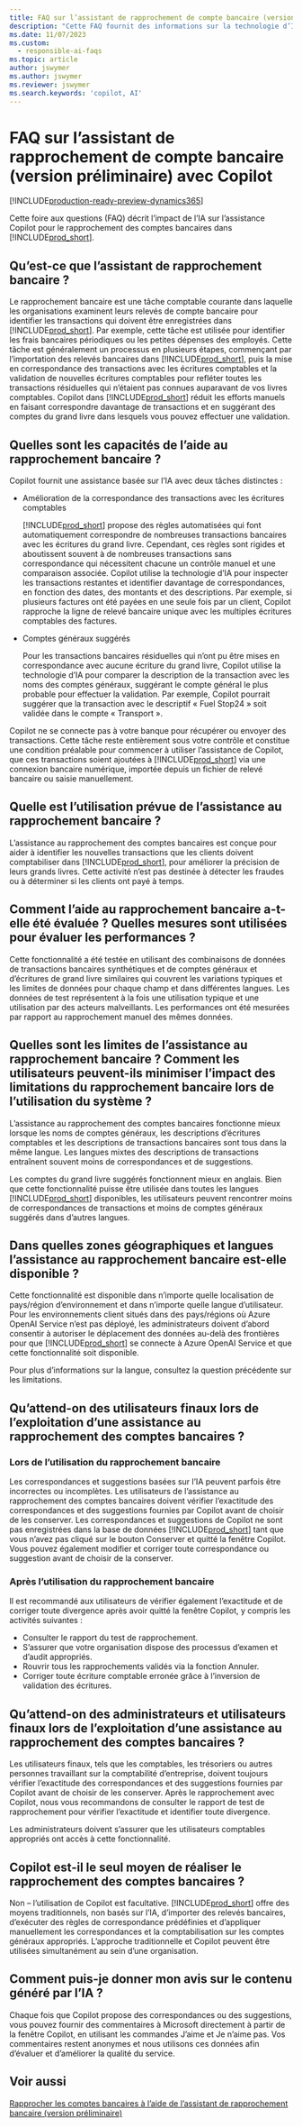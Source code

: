 ```yaml
---
title: FAQ sur l’assistant de rapprochement de compte bancaire (version préliminaire) avec Copilot
description: "Cette FAQ fournit des informations sur la technologie d’IA utilisée pour rapprocher les comptes bancaires et les relevés Business\_Central. Elle comprend également des éléments à prendre en compte et des détails clés sur la façon dont l’IA est utilisée, comment elle a été testée et évaluée, et toutes les limitations spécifiques."
ms.date: 11/07/2023
ms.custom:
  - responsible-ai-faqs
ms.topic: article
author: jswymer
ms.author: jswymer
ms.reviewer: jswymer
ms.search.keywords: 'copilot, AI'
---
```


# <a name="faq-for-bank-account-reconciliation-assist-preview-with-copilot"></a>FAQ sur l’assistant de rapprochement de compte bancaire (version préliminaire) avec Copilot

[!INCLUDE[production-ready-preview-dynamics365](includes/production-ready-preview-dynamics365.md)]

Cette foire aux questions (FAQ) décrit l’impact de l’IA sur l’assistance Copilot pour le rapprochement des comptes bancaires dans [!INCLUDE[prod_short](includes/prod_short.md)]. 

## <a name="what-is-bank-reconciliation-assist"></a>Qu’est-ce que l’assistant de rapprochement bancaire ?

Le rapprochement bancaire est une tâche comptable courante dans laquelle les organisations examinent leurs relevés de compte bancaire pour identifier les transactions qui doivent être enregistrées dans [!INCLUDE[prod_short](includes/prod_short.md)]. Par exemple, cette tâche est utilisée pour identifier les frais bancaires périodiques ou les petites dépenses des employés. Cette tâche est généralement un processus en plusieurs étapes, commençant par l’importation des relevés bancaires dans [!INCLUDE[prod_short](includes/prod_short.md)], puis la mise en correspondance des transactions avec les écritures comptables et la validation de nouvelles écritures comptables pour refléter toutes les transactions résiduelles qui n’étaient pas connues auparavant de vos livres comptables. Copilot dans [!INCLUDE[prod_short](includes/prod_short.md)] réduit les efforts manuels en faisant correspondre davantage de transactions et en suggérant des comptes du grand livre dans lesquels vous pouvez effectuer une validation. 

## <a name="what-are-capabilities-of-bank-reconciliation-assist"></a>Quelles sont les capacités de l’aide au rapprochement bancaire ?

Copilot fournit une assistance basée sur l’IA avec deux tâches distinctes : 

- Amélioration de la correspondance des transactions avec les écritures comptables 

   [!INCLUDE[prod_short](includes/prod_short.md)] propose des règles automatisées qui font automatiquement correspondre de nombreuses transactions bancaires avec les écritures du grand livre. Cependant, ces règles sont rigides et aboutissent souvent à de nombreuses transactions sans correspondance qui nécessitent chacune un contrôle manuel et une comparaison associée. Copilot utilise la technologie d’IA pour inspecter les transactions restantes et identifier davantage de correspondances, en fonction des dates, des montants et des descriptions. Par exemple, si plusieurs factures ont été payées en une seule fois par un client, Copilot rapproche la ligne de relevé bancaire unique avec les multiples écritures comptables des factures. 
 
- Comptes généraux suggérés 

   Pour les transactions bancaires résiduelles qui n’ont pu être mises en correspondance avec aucune écriture du grand livre, Copilot utilise la technologie d’IA pour comparer la description de la transaction avec les noms des comptes généraux, suggérant le compte général le plus probable pour effectuer la validation. Par exemple, Copilot pourrait suggérer que la transaction avec le descriptif « Fuel Stop24 » soit validée dans le compte « Transport ». 

Copilot ne se connecte pas à votre banque pour récupérer ou envoyer des transactions. Cette tâche reste entièrement sous votre contrôle et constitue une condition préalable pour commencer à utiliser l’assistance de Copilot, que ces transactions soient ajoutées à [!INCLUDE[prod_short](includes/prod_short.md)] via une connexion bancaire numérique, importée depuis un fichier de relevé bancaire ou saisie manuellement. 

## <a name="what-is-the-intended-use-of-bank-reconciliation-assist"></a>Quelle est l’utilisation prévue de l’assistance au rapprochement bancaire ?

L’assistance au rapprochement des comptes bancaires est conçue pour aider à identifier les nouvelles transactions que les clients doivent comptabiliser dans [!INCLUDE[prod_short](includes/prod_short.md)], pour améliorer la précision de leurs grands livres. Cette activité n’est pas destinée à détecter les fraudes ou à déterminer si les clients ont payé à temps.   

## <a name="how-was-bank-reconciliation-assist-evaluated-what-metrics-are-used-to-measure-performance"></a>Comment l’aide au rapprochement bancaire a-t-elle été évaluée ? Quelles mesures sont utilisées pour évaluer les performances ?

Cette fonctionnalité a été testée en utilisant des combinaisons de données de transactions bancaires synthétiques et de comptes généraux et d’écritures de grand livre similaires qui couvrent les variations typiques et les limites de données pour chaque champ et dans différentes langues. Les données de test représentent à la fois une utilisation typique et une utilisation par des acteurs malveillants. Les performances ont été mesurées par rapport au rapprochement manuel des mêmes données. 

## <a name="what-are-the-limitations-of-bank-reconciliation-assist-how-can-users-minimize-the-impact-of-the-bank-reconciliation-limitations-when-using-the-system"></a>Quelles sont les limites de l’assistance au rapprochement bancaire ? Comment les utilisateurs peuvent-ils minimiser l’impact des limitations du rapprochement bancaire lors de l’utilisation du système ?

L’assistance au rapprochement des comptes bancaires fonctionne mieux lorsque les noms de comptes généraux, les descriptions d’écritures comptables et les descriptions de transactions bancaires sont tous dans la même langue. Les langues mixtes des descriptions de transactions entraînent souvent moins de correspondances et de suggestions. 

Les comptes du grand livre suggérés fonctionnent mieux en anglais. Bien que cette fonctionnalité puisse être utilisée dans toutes les langues [!INCLUDE[prod_short](includes/prod_short.md)] disponibles, les utilisateurs peuvent rencontrer moins de correspondances de transactions et moins de comptes généraux suggérés dans d’autres langues. 
<!--

## <a name="what-operational-factors-and-settings-allow-for-effective-and-responsible-use-of-the-feature"></a>What operational factors and settings allow for effective and responsible use of the feature?


-->
## <a name="in-which-geographies-and-languages-is-bank-reconciliation-assist-available"></a>Dans quelles zones géographiques et langues l’assistance au rapprochement bancaire est-elle disponible ?

Cette fonctionnalité est disponible dans n’importe quelle localisation de pays/région d’environnement et dans n’importe quelle langue d’utilisateur. Pour les environnements client situés dans des pays/régions où Azure OpenAI Service n’est pas déployé, les administrateurs doivent d’abord consentir à autoriser le déplacement des données au-delà des frontières pour que [!INCLUDE[prod_short](includes/prod_short.md)] se connecte à Azure OpenAI Service et que cette fonctionnalité soit disponible. 

Pour plus d’informations sur la langue, consultez la question précédente sur les limitations.  

## <a name="what-is-expected-of-end-users-when-operating-bank-account-reconciliation-assist"></a>Qu’attend-on des utilisateurs finaux lors de l’exploitation d’une assistance au rapprochement des comptes bancaires ?

### <a name="while-using-bank-account-reconciliation"></a>Lors de l’utilisation du rapprochement bancaire

Les correspondances et suggestions basées sur l’IA peuvent parfois être incorrectes ou incomplètes. Les utilisateurs de l’assistance au rapprochement des comptes bancaires doivent vérifier l’exactitude des correspondances et des suggestions fournies par Copilot avant de choisir de les conserver. Les correspondances et suggestions de Copilot ne sont pas enregistrées dans la base de données [!INCLUDE[prod_short](includes/prod_short.md)] tant que vous n’avez pas cliqué sur le bouton Conserver et quitté la fenêtre Copilot. Vous pouvez également modifier et corriger toute correspondance ou suggestion avant de choisir de la conserver. 

### <a name="after-completing-bank-account-reconciliation"></a>Après l’utilisation du rapprochement bancaire

Il est recommandé aux utilisateurs de vérifier également l’exactitude et de corriger toute divergence après avoir quitté la fenêtre Copilot, y compris les activités suivantes : 

- Consulter le rapport du test de rapprochement. 
- S’assurer que votre organisation dispose des processus d’examen et d’audit appropriés. 
- Rouvrir tous les rapprochements validés via la fonction Annuler. 
- Corriger toute écriture comptable erronée grâce à l’inversion de validation des écritures. 

## <a name="what-is-expected-of-administrators-and-end-users-when-operating-bank-account-reconciliation-assist"></a>Qu’attend-on des administrateurs et utilisateurs finaux lors de l’exploitation d’une assistance au rapprochement des comptes bancaires ?

Les utilisateurs finaux, tels que les comptables, les trésoriers ou autres personnes travaillant sur la comptabilité d’entreprise, doivent toujours vérifier l’exactitude des correspondances et des suggestions fournies par Copilot avant de choisir de les conserver. Après le rapprochement avec Copilot, nous vous recommandons de consulter le rapport de test de rapprochement pour vérifier l’exactitude et identifier toute divergence. 

Les administrateurs doivent s’assurer que les utilisateurs comptables appropriés ont accès à cette fonctionnalité. 

## <a name="is-copilot-the-only-means-to-completing-bank-account-reconciliation"></a>Copilot est-il le seul moyen de réaliser le rapprochement des comptes bancaires ?

Non – l’utilisation de Copilot est facultative. [!INCLUDE[prod_short](includes/prod_short.md)] offre des moyens traditionnels, non basés sur l’IA, d’importer des relevés bancaires, d’exécuter des règles de correspondance prédéfinies et d’appliquer manuellement les correspondances et la comptabilisation sur les comptes généraux appropriés. L’approche traditionnelle et Copilot peuvent être utilisées simultanément au sein d’une organisation. 

## <a name="how-do-i-give-feedback-about-ai-generated-content"></a>Comment puis-je donner mon avis sur le contenu généré par l’IA ?

Chaque fois que Copilot propose des correspondances ou des suggestions, vous pouvez fournir des commentaires à Microsoft directement à partir de la fenêtre Copilot, en utilisant les commandes J’aime et Je n’aime pas. Vos commentaires restent anonymes et nous utilisons ces données afin d’évaluer et d’améliorer la qualité du service.


## <a name="see-also"></a>Voir aussi

[Rapprocher les comptes bancaires à l’aide de l’assistant de rapprochement bancaire (version préliminaire)](bank-reconciliation-with-copilot.md)
